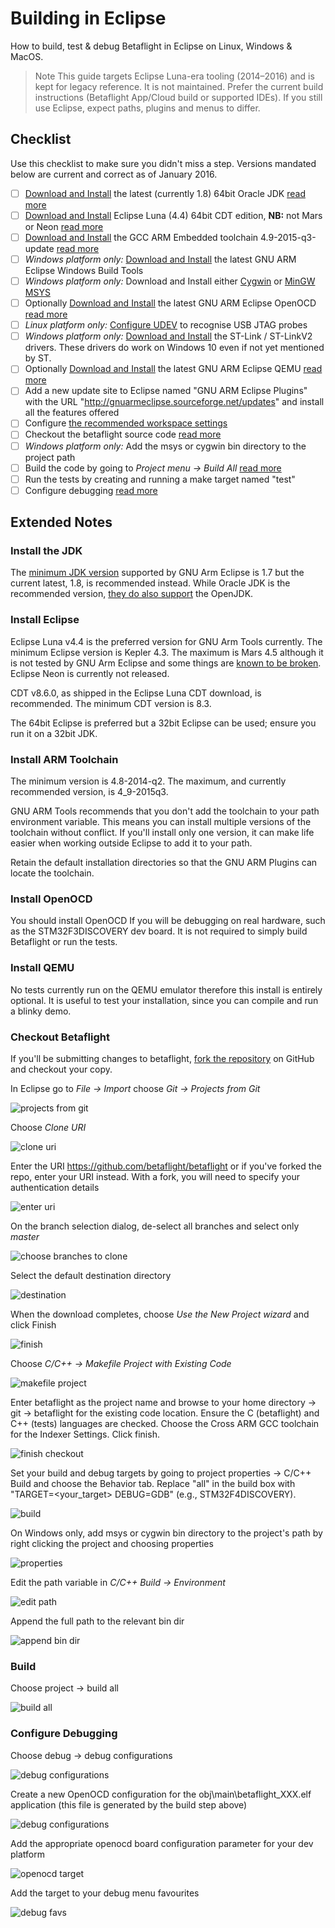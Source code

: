 # Building in Eclipse

How to build, test & debug Betaflight in Eclipse on Linux, Windows & MacOS.

> Note
> This guide targets Eclipse Luna-era tooling (2014–2016) and is kept for legacy reference. It is not maintained. Prefer the current build instructions (Betaflight App/Cloud build or supported IDEs). If you still use Eclipse, expect paths, plugins and menus to differ.

## Checklist

Use this checklist to make sure you didn't miss a step. Versions mandated below are current and correct as of January 2016.

- [ ] [Download and Install](http://www.oracle.com/technetwork/java/javase/downloads/jdk8-downloads-2133151.html) the latest (currently 1.8) 64bit Oracle JDK [read more](#install-the-jdk)
- [ ] [Download and Install](https://eclipse.org/downloads/packages/eclipse-ide-cc-developers/lunasr2) Eclipse Luna (4.4) 64bit CDT edition, **NB:** not Mars or Neon [read more](#install-eclipse)
- [ ] [Download and Install](https://launchpad.net/gcc-arm-embedded/4.9/4.9-2015-q3-update) the GCC ARM Embedded toolchain 4.9-2015-q3-update [read more](#install-arm-toolchain)
- [ ] _Windows platform only:_ [Download and Install](https://github.com/gnuarmeclipse/windows-build-tools/releases) the latest GNU ARM Eclipse Windows Build Tools
- [ ] _Windows platform only:_ Download and Install either [Cygwin](http://cygwin.com/install.html) or [MinGW MSYS](http://sourceforge.net/projects/mingw/files/latest/download)
- [ ] Optionally [Download and Install](https://github.com/gnuarmeclipse/openocd/releases) the latest GNU ARM Eclipse OpenOCD [read more](#install-openocd)
- [ ] _Linux platform only:_ [Configure UDEV](http://gnuarmeclipse.github.io/openocd/install/#udev) to recognise USB JTAG probes
- [ ] _Windows platform only:_ [Download and Install](http://www.st.com/web/en/catalog/tools/FM147/SC1887/PF260219) the ST-Link / ST-LinkV2 drivers. These drivers do work on Windows 10 even if not yet mentioned by ST.
- [ ] Optionally [Download and Install](https://github.com/gnuarmeclipse/qemu/releases) the latest GNU ARM Eclipse QEMU [read more](#install-qemu)
- [ ] Add a new update site to Eclipse named "GNU ARM Eclipse Plugins" with the URL "http://gnuarmeclipse.sourceforge.net/updates" and install all the features offered
- [ ] Configure [the recommended workspace settings](http://gnuarmeclipse.github.io/eclipse/workspace/preferences/)
- [ ] Checkout the betaflight source code [read more](#checkout-betaflight)
- [ ] _Windows platform only:_ Add the msys or cygwin bin directory to the project path
- [ ] Build the code by going to _Project menu -> Build All_ [read more](#build)
- [ ] Run the tests by creating and running a make target named "test"
- [ ] Configure debugging [read more](#configure-debugging)

## Extended Notes

### Install the JDK

The [minimum JDK version](http://gnuarmeclipse.github.io/plugins/install/#java) supported by GNU Arm Eclipse is 1.7 but the current latest, 1.8, is recommended instead. While Oracle JDK is the recommended version, [they do also support](http://gnuarmeclipse.github.io/plugins/install/#java) the OpenJDK.

### Install Eclipse

Eclipse Luna v4.4 is the preferred version for GNU Arm Tools currently. The minimum Eclipse version is Kepler 4.3. The maximum is Mars 4.5 although it is not tested by GNU Arm Eclipse and some things are [known to be broken](http://gnuarmeclipse.github.io/plugins/install/#eclipse--cdt). Eclipse Neon is currently not released.

CDT v8.6.0, as shipped in the Eclipse Luna CDT download, is recommended. The minimum CDT version is 8.3.

The 64bit Eclipse is preferred but a 32bit Eclipse can be used; ensure you run it on a 32bit JDK.

### Install ARM Toolchain

The minimum version is 4.8-2014-q2. The maximum, and currently recommended version, is 4_9-2015q3.

GNU ARM Tools recommends that you don't add the toolchain to your path environment variable. This means you can install multiple versions of the toolchain without conflict. If you'll install only one version, it can make life easier when working outside Eclipse to add it to your path.

Retain the default installation directories so that the GNU ARM Plugins can locate the toolchain.

### Install OpenOCD

You should install OpenOCD If you will be debugging on real hardware, such as the STM32F3DISCOVERY dev board. It is not required to simply build Betaflight or run the tests.

### Install QEMU

No tests currently run on the QEMU emulator therefore this install is entirely optional. It is useful to test your installation, since you can compile and run a blinky demo.

### Checkout Betaflight

If you'll be submitting changes to betaflight, [fork the repository](https://help.github.com/articles/fork-a-repo/) on GitHub and checkout your copy.

In Eclipse go to _File -> Import_ choose _Git -> Projects from Git_

![projects from git](../assets/building-in-eclipse/checkout-betaflight-001.PNG)

Choose _Clone URI_

![clone uri](../assets/building-in-eclipse/checkout-betaflight-002.PNG)

Enter the URI https://github.com/betaflight/betaflight or if you've forked the repo, enter your URI instead. With a fork, you will need to specify your authentication details

![enter uri](../assets/building-in-eclipse/checkout-betaflight-003.PNG)

On the branch selection dialog, de-select all branches and select only _master_

![choose branches to clone](../assets/building-in-eclipse/checkout-betaflight-004.PNG)

Select the default destination directory

![destination](../assets/building-in-eclipse/checkout-betaflight-005.PNG)

When the download completes, choose _Use the New Project wizard_ and click Finish

![finish](../assets/building-in-eclipse/checkout-betaflight-006.PNG)

Choose _C/C++ -> Makefile Project with Existing Code_

![makefile project](../assets/building-in-eclipse/checkout-betaflight-007.PNG)

Enter betaflight as the project name and browse to your home directory -> git -> betaflight for the existing code location. Ensure the C (betaflight) and C++ (tests) languages are checked. Choose the Cross ARM GCC toolchain for the Indexer Settings. Click finish.

![finish checkout](../assets/building-in-eclipse/checkout-betaflight-008.PNG)

Set your build and debug targets by going to project properties -> C/C++ Build and choose the Behavior tab. Replace "all" in the build box with "TARGET=<your_target> DEBUG=GDB" (e.g., STM32F4DISCOVERY).

![build](../assets/building-in-eclipse/checkout-betaflight-012.PNG)

On Windows only, add msys or cygwin bin directory to the project's path by right clicking the project and choosing properties

![properties](../assets/building-in-eclipse/checkout-betaflight-009.PNG)

Edit the path variable in _C/C++ Build -> Environment_

![edit path](../assets/building-in-eclipse/checkout-betaflight-010.PNG)

Append the full path to the relevant bin dir

![append bin dir](../assets/building-in-eclipse/checkout-betaflight-011.PNG)

### Build

Choose project -> build all

![build all](../assets/building-in-eclipse/checkout-betaflight-013.PNG)

### Configure Debugging

Choose debug -> debug configurations

![debug configurations](../assets/building-in-eclipse/checkout-betaflight-014.PNG)

Create a new OpenOCD configuration for the obj\main\betaflight_XXX.elf application (this file is generated by the build step above)

![debug configurations](../assets/building-in-eclipse/checkout-betaflight-015.PNG)

Add the appropriate openocd board configuration parameter for your dev platform

![openocd target](../assets/building-in-eclipse/checkout-betaflight-016.PNG)

Add the target to your debug menu favourites

![debug favs](../assets/building-in-eclipse/checkout-betaflight-017.PNG)
